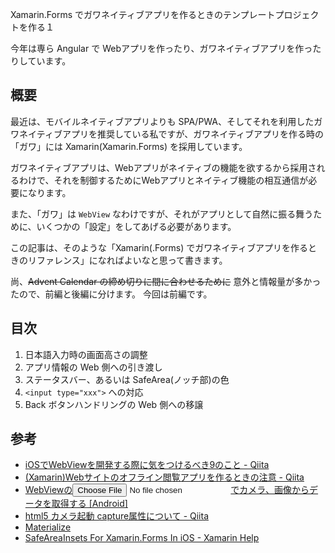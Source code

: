 Xamarin.Forms でガワネイティブアプリを作るときのテンプレートプロジェクトを作る１

今年は専ら Angular で Webアプリを作ったり、ガワネイティブアプリを作ったりしています。

## 概要

最近は、モバイルネイティブアプリよりも SPA/PWA、そしてそれを利用したガワネイティブアプリを推奨している私ですが、ガワネイティブアプリを作る時の「ガワ」には Xamarin(Xamarin.Forms) を採用しています。

ガワネイティブアプリは、Webアプリがネイティブの機能を欲するから採用されるわけで、それを制御するためにWebアプリとネイティブ機能の相互通信が必要になります。

また、「ガワ」は ``WebView`` なわけですが、それがアプリとして自然に振る舞うために、いくつかの「設定」をしてあげる必要があります。

この記事は、そのような「Xamarin(.Forms) でガワネイティブアプリを作るときのリファレンス」になればよいなと思って書きます。

尚、~~Advent Calendar の締め切りに間に合わせるために~~ 意外と情報量が多かったので、前編と後編に分けます。
今回は前編です。

## 目次

1. 日本語入力時の画面高さの調整
2. アプリ情報の Web 側への引き渡し
3. ステータスバー、あるいは SafeArea(ノッチ部)の色
3. ``<input type="xxx">`` への対応
4. Back ボタンハンドリングの Web 側への移譲


## 参考

* [iOSでWebViewを開発する際に気をつけるべき9のこと - Qiita](https://qiita.com/nikadon/items/1a38761012d530db112a)
* [(Xamarin)Webサイトのオフライン閲覧アプリを作るときの注意 - Qiita](https://qiita.com/khosokawa/items/e319c5ca65e3de9c81db)
* [WebViewの<input type="file">でカメラ、画像からデータを取得する [Android]](https://www.petitmonte.com/java/android_webview_camera.html)
* [html5 カメラ起動 capture属性について - Qiita](https://qiita.com/RIKIgigasu/items/0c710fa608dd5a7a45cb)
* [Materialize](https://materializecss.com/)
* [SafeAreaInsets For Xamarin.Forms In iOS - Xamarin Help](https://xamarinhelp.com/safeareainsets-xamarin-forms-ios/)
